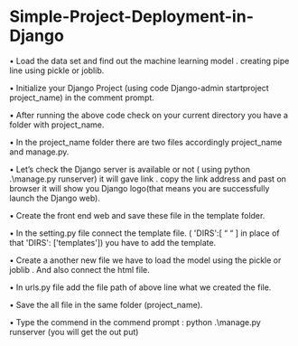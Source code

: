 # Simple-Project-Deployment-in-Django



•	Load the data set and find out the machine learning model . creating pipe line using pickle or joblib. 




•	Initialize your Django Project (using code Django-admin startproject project_name) in the comment prompt.






•	After running the above code check on your current directory you have a folder with project_name.





•	In the project_name folder there are two files accordingly project_name and manage.py.






•	Let’s check the Django server is available or not ( using python .\manage.py runserver) it will gave link . copy the link address and past on browser it will show you Django logo(that means you are successfully launch the Django web).






•	Create the front end web and save these file in the template folder.






•	 In the setting.py file connect the template file.
 ( 'DIRS':[ “ “  ]         in place of that       'DIRS': ['templates']) you have to add the template.




 
 
•	Create a another new file we have to load the model using the pickle or joblib . And also connect the html file.







•	In urls.py file add the file path of above line what we created the file.   







•	Save the all file in the same folder (project_name).






•	Type the commend in the commend prompt : python .\manage.py runserver (you will get the out put)
